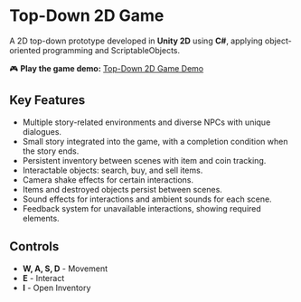 # Top-Down 2D Game

A 2D top-down prototype developed in **Unity 2D** using **C#**, applying object-oriented programming and ScriptableObjects.

🎮 **Play the game demo:** [Top-Down 2D Game Demo](https://lucky-praline-7adecf.netlify.app/)

## Key Features

- Multiple story-related environments and diverse NPCs with unique dialogues.  
- Small story integrated into the game, with a completion condition when the story ends.  
- Persistent inventory between scenes with item and coin tracking.  
- Interactable objects: search, buy, and sell items.  
- Camera shake effects for certain interactions.  
- Items and destroyed objects persist between scenes.  
- Sound effects for interactions and ambient sounds for each scene.  
- Feedback system for unavailable interactions, showing required elements.  

## Controls

- **W, A, S, D** - Movement  
- **E** - Interact  
- **I** - Open Inventory
